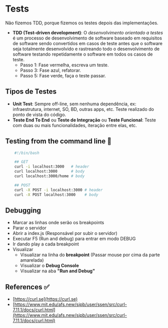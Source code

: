 # Tests

Não fizemos TDD, porque fizemos os testes depois das implementações.

- **TDD (Test-driven development)**: O _desenvolvimento orientado a testes_ é um processo de desenvolvimento de software baseado em requisitos de software sendo convertidos em casos de teste antes que o software seja totalmente desenvolvido e rastreando todo o desenvolvimento de software testando repetidamente o software em todos os casos de teste.
  - Passo 1: Fase vermelha, escreva um teste.
  - Passo 3: Fase azul, refatorar.
  - Passo 5: Fase verde, faça o teste passar.

## Tipos de Testes

- **Unit Test**: Sempre off-line, sem nenhuma dependência, ex: infraestrutura, internet, SO, BD, outras apps, etc.
Teste realizado do ponto de vista do código.
- **Teste End To End** ou **Teste de Integração** ou **Teste Funcional**: Teste com duas ou mais funcionalidades, iteração entre elas, etc.

## Testing from the command line 🚧

```bash
    #!/bin/bash

    ## GET
    curl -i localhost:3000   # header
    curl localhost:3000      # body
    curl localhost:3000/home # body

    ## POST
    curl -X POST -i localhost:3000 # header
    curl -X POST localhost:3000    # body
```

## Debugging

- Marcar as linhas onde serão os breakpoints
- Parar o servidor
- Abrir a index.js (Responsável por subir o servidor)
- Executar F5 (Run and debug) para entrar em modo DEBUG
- Ir dando play a cada breakpoint
- Visualizar
  - Visualizar na linha do **breakpoint** (Passar mouse por cima da parte amarelada)
  - Visualizar o **Debug Console**
  - Visualizar na aba **"Run and Debug"**

## References ✅

- [https://curl.se](https://curl.se)
- [https://www.mit.edu/afs.new/sipb/user/ssen/src/curl-7.11.1/docs/curl.html](https://www.mit.edu/afs.new/sipb/user/ssen/src/curl-7.11.1/docs/curl.html)
